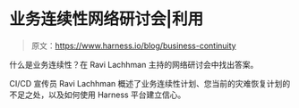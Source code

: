# 业务连续性网络研讨会|利用

> 原文：<https://www.harness.io/blog/business-continuity>

什么是业务连续性？在 Ravi Lachhman 主持的网络研讨会中找出答案。

CI/CD 宣传员 Ravi Lachhman 概述了业务连续性计划、您当前的灾难恢复计划的不足之处，以及如何使用 Harness 平台建立信心。